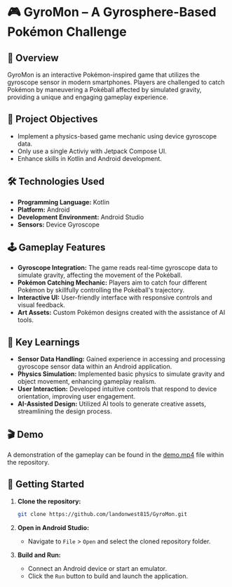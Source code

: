 # 🎮 GyroMon – A Gyrosphere-Based Pokémon Challenge

## 📱 Overview

GyroMon is an interactive Pokémon-inspired game that utilizes the gyroscope sensor in modern smartphones. Players are challenged to catch Pokémon by maneuvering a Pokéball affected by simulated gravity, providing a unique and engaging gameplay experience.

## 🎯 Project Objectives

- Implement a physics-based game mechanic using device gyroscope data.
- Only use a single Activiy with Jetpack Compose UI.
- Enhance skills in Kotlin and Android development.

## 🛠️ Technologies Used

- **Programming Language:** Kotlin  
- **Platform:** Android  
- **Development Environment:** Android Studio  
- **Sensors:** Device Gyroscope  

## 🕹️ Gameplay Features

- **Gyroscope Integration:** The game reads real-time gyroscope data to simulate gravity, affecting the movement of the Pokéball.
- **Pokémon Catching Mechanic:** Players aim to catch four different Pokémon by skillfully controlling the Pokéball's trajectory.
- **Interactive UI:** User-friendly interface with responsive controls and visual feedback.
- **Art Assets:** Custom Pokémon designs created with the assistance of AI tools.

## 🧠 Key Learnings

- **Sensor Data Handling:** Gained experience in accessing and processing gyroscope sensor data within an Android application.
- **Physics Simulation:** Implemented basic physics to simulate gravity and object movement, enhancing gameplay realism.
- **User Interaction:** Developed intuitive controls that respond to device orientation, improving user engagement.
- **AI-Assisted Design:** Utilized AI tools to generate creative assets, streamlining the design process.

## 🎬 Demo

A demonstration of the gameplay can be found in the [demo.mp4](./demo.mp4) file within the repository.

## 🚀 Getting Started

1. **Clone the repository:**

    ```bash
    git clone https://github.com/landonwest815/GyroMon.git
    ```

2. **Open in Android Studio:**
    - Navigate to `File` > `Open` and select the cloned repository folder.

3. **Build and Run:**
    - Connect an Android device or start an emulator.
    - Click the `Run` button to build and launch the application.
